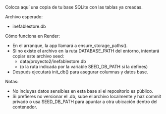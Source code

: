 Coloca aquí una copia de tu base SQLite con las tablas ya creadas.

Archivo esperado:
- inefablestore.db

Cómo funciona en Render:
- En el arranque, la app llamará a ensure_storage_paths().
- Si no existe el archivo en la ruta DATABASE_PATH del entorno, intentará copiar este archivo seed:
  - data/proyecto2/inefablestore.db
  - (o la ruta indicada por la variable SEED_DB_PATH si la defines)
- Después ejecutará init_db() para asegurar columnas y datos base.

Notas:
- No incluyas datos sensibles en esta base si el repositorio es público.
- Si prefieres no versionar el .db, sube el archivo localmente y haz commit privado o usa SEED_DB_PATH para apuntar a otra ubicación dentro del contenedor.

